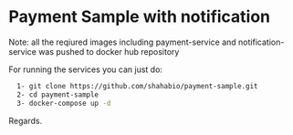 # Payment Sample with notification

Note: all the reqiured images including payment-service and notification-service was pushed to docker hub repository

For running the services you can just do:
```bash
  1- git clone https://github.com/shahabio/payment-sample.git
  2- cd payment-sample
  3- docker-compose up -d
```

Regards.
